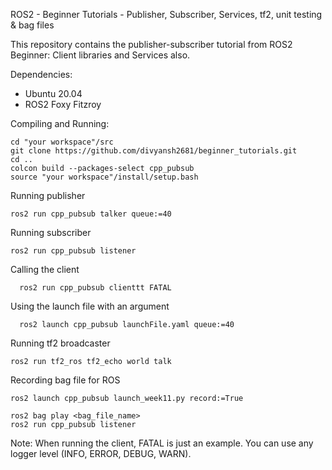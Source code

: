 ROS2 - Beginner Tutorials - Publisher, Subscriber, Services, tf2, unit testing & bag files

This repository contains the publisher-subscriber tutorial from ROS2 Beginner: Client libraries and Services also.

Dependencies:
<ul>
<li> Ubuntu 20.04 </li>
<li> ROS2 Foxy Fitzroy </li>
</ul>

Compiling and Running:
```
cd "your workspace"/src
git clone https://github.com/divyansh2681/beginner_tutorials.git
cd ..
colcon build --packages-select cpp_pubsub
source "your workspace"/install/setup.bash
```

Running publisher
```
ros2 run cpp_pubsub talker queue:=40
```
Running subscriber
```
ros2 run cpp_pubsub listener 
```
Calling the client
```
  ros2 run cpp_pubsub clienttt FATAL
```
Using the launch file with an argument
```
  ros2 launch cpp_pubsub launchFile.yaml queue:=40
```
Running tf2 broadcaster
```
ros2 run tf2_ros tf2_echo world talk
```
Recording bag file for ROS
```
ros2 launch cpp_pubsub launch_week11.py record:=True

ros2 bag play <bag_file_name>
ros2 run cpp_pubsub listener
```


Note: When running the client, FATAL is just an example. You can use any logger level (INFO, ERROR, DEBUG, WARN).